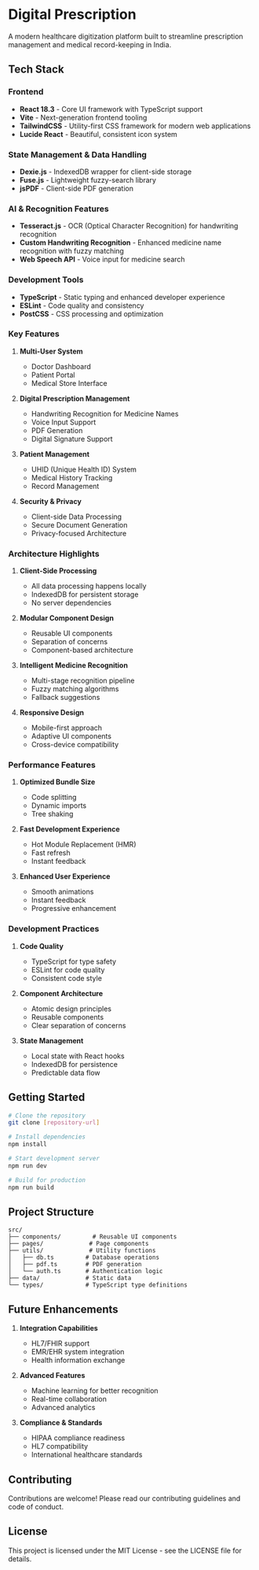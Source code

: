 # Digital Prescription

A modern healthcare digitization platform built to streamline prescription management and medical record-keeping in India.

## Tech Stack

### Frontend
- **React 18.3** - Core UI framework with TypeScript support
- **Vite** - Next-generation frontend tooling
- **TailwindCSS** - Utility-first CSS framework for modern web applications
- **Lucide React** - Beautiful, consistent icon system

### State Management & Data Handling
- **Dexie.js** - IndexedDB wrapper for client-side storage
- **Fuse.js** - Lightweight fuzzy-search library
- **jsPDF** - Client-side PDF generation

### AI & Recognition Features
- **Tesseract.js** - OCR (Optical Character Recognition) for handwriting recognition
- **Custom Handwriting Recognition** - Enhanced medicine name recognition with fuzzy matching
- **Web Speech API** - Voice input for medicine search

### Development Tools
- **TypeScript** - Static typing and enhanced developer experience
- **ESLint** - Code quality and consistency
- **PostCSS** - CSS processing and optimization

### Key Features

1. **Multi-User System**
   - Doctor Dashboard
   - Patient Portal
   - Medical Store Interface

2. **Digital Prescription Management**
   - Handwriting Recognition for Medicine Names
   - Voice Input Support
   - PDF Generation
   - Digital Signature Support

3. **Patient Management**
   - UHID (Unique Health ID) System
   - Medical History Tracking
   - Record Management

4. **Security & Privacy**
   - Client-side Data Processing
   - Secure Document Generation
   - Privacy-focused Architecture

### Architecture Highlights

1. **Client-Side Processing**
   - All data processing happens locally
   - IndexedDB for persistent storage
   - No server dependencies

2. **Modular Component Design**
   - Reusable UI components
   - Separation of concerns
   - Component-based architecture

3. **Intelligent Medicine Recognition**
   - Multi-stage recognition pipeline
   - Fuzzy matching algorithms
   - Fallback suggestions

4. **Responsive Design**
   - Mobile-first approach
   - Adaptive UI components
   - Cross-device compatibility

### Performance Features

1. **Optimized Bundle Size**
   - Code splitting
   - Dynamic imports
   - Tree shaking

2. **Fast Development Experience**
   - Hot Module Replacement (HMR)
   - Fast refresh
   - Instant feedback

3. **Enhanced User Experience**
   - Smooth animations
   - Instant feedback
   - Progressive enhancement

### Development Practices

1. **Code Quality**
   - TypeScript for type safety
   - ESLint for code quality
   - Consistent code style

2. **Component Architecture**
   - Atomic design principles
   - Reusable components
   - Clear separation of concerns

3. **State Management**
   - Local state with React hooks
   - IndexedDB for persistence
   - Predictable data flow

## Getting Started

```bash
# Clone the repository
git clone [repository-url]

# Install dependencies
npm install

# Start development server
npm run dev

# Build for production
npm run build
```

## Project Structure

```
src/
├── components/         # Reusable UI components
├── pages/             # Page components
├── utils/             # Utility functions
│   ├── db.ts         # Database operations
│   ├── pdf.ts        # PDF generation
│   └── auth.ts       # Authentication logic
├── data/             # Static data
└── types/            # TypeScript type definitions
```

## Future Enhancements

1. **Integration Capabilities**
   - HL7/FHIR support
   - EMR/EHR system integration
   - Health information exchange

2. **Advanced Features**
   - Machine learning for better recognition
   - Real-time collaboration
   - Advanced analytics

3. **Compliance & Standards**
   - HIPAA compliance readiness
   - HL7 compatibility
   - International healthcare standards

## Contributing

Contributions are welcome! Please read our contributing guidelines and code of conduct.

## License

This project is licensed under the MIT License - see the LICENSE file for details.